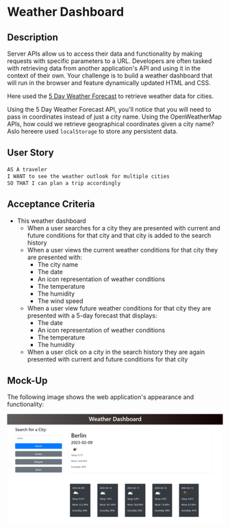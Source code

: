 # Weather Dashboard

## Description

Server APIs allow us to access their data and functionality by making requests with specific parameters to a URL. Developers are often tasked with retrieving data from another application's API and using it in the context of their own. Your challenge is to build a weather dashboard that will run in the browser and feature dynamically updated HTML and CSS.

Here used the [5 Day Weather Forecast](https://openweathermap.org/forecast5) to retrieve weather data for cities. 

Using the 5 Day Weather Forecast API, you'll notice that you will need to pass in coordinates instead of just a city name. Using the OpenWeatherMap APIs, how could we retrieve geographical coordinates given a city name? Aslo hereere used `localStorage` to store any persistent data.

## User Story

```text
AS A traveler
I WANT to see the weather outlook for multiple cities
SO THAT I can plan a trip accordingly
```

## Acceptance Criteria

* This weather dashboard 
  * When a user searches for a city they are presented with current and future conditions for that city and that city is added to the search history
  * When a user views the current weather conditions for that city they are presented with:
    * The city name
    * The date
    * An icon representation of weather conditions
    * The temperature
    * The humidity
    * The wind speed
  * When a user view future weather conditions for that city they are presented with a 5-day forecast that displays:
    * The date
    * An icon representation of weather conditions
    * The temperature
    * The humidity
  * When a user click on a city in the search history they are again presented with current and future conditions for that city

## Mock-Up

The following image shows the web application's appearance and functionality:

![The weather app includes a search option, a list of cities, and a five-day forecast and current weather conditions for London.](./assets/10-server-side-apis-challenge-demo.png)



